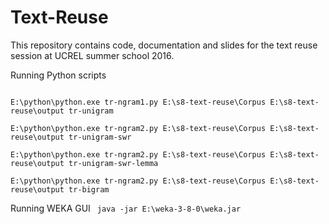 # Text-Reuse

This repository contains code, documentation and slides for the text reuse session at UCREL summer school 2016.

Running Python scripts


<code>
E:\python\python.exe tr-ngram1.py E:\s8-text-reuse\Corpus E:\s8-text-reuse\output tr-unigram
</code>

<code>
E:\python\python.exe tr-ngram2.py E:\s8-text-reuse\Corpus E:\s8-text-reuse\output tr-unigram-swr
</code>

<code>
E:\python\python.exe tr-ngram2.py E:\s8-text-reuse\Corpus E:\s8-text-reuse\output tr-unigram-swr-lemma
</code>

<code>
E:\python\python.exe tr-ngram2.py E:\s8-text-reuse\Corpus E:\s8-text-reuse\output tr-bigram
</code>


Running WEKA GUI
<code>
java -jar E:\weka-3-8-0\weka.jar
</code>



